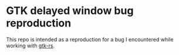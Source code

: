 # GTK delayed window bug reproduction

This repo is intended as a reproduction for a bug I encountered while working with [gtk-rs](https://gtk-rs.org).

